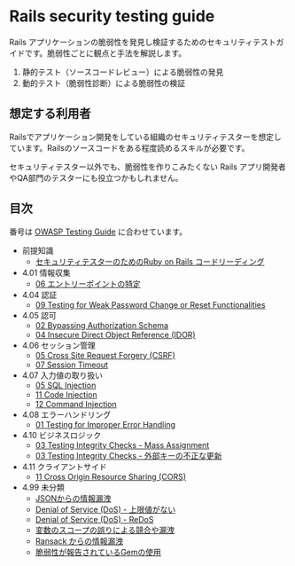 # Rails security testing guide

Rails アプリケーションの脆弱性を発見し検証するためのセキュリティテストガイドです。脆弱性ごとに観点と手法を解説します。

1. 静的テスト（ソースコードレビュー）による脆弱性の発見
2. 動的テスト（脆弱性診断）による脆弱性の検証

## 想定する利用者

Railsでアプリケーション開発をしている組織のセキュリティテスターを想定しています。Railsのソースコードをある程度読めるスキルが必要です。

セキュリティテスター以外でも、脆弱性を作りこみたくない Rails アプリ開発者やQA部門のテスターにも役立つかもしれません。

## 目次

番号は [OWASP Testing Guide](https://owasp.org/www-project-web-security-testing-guide/) に合わせています。

- 前提知識
  - [セキュリティテスターのためのRuby on Rails コードリーディング](https://docs.google.com/presentation/d/18zITuFTR0AvYEZhuBc-drzuc6OTyAGovwO0GSuXZu5s/edit?usp=sharing)
- 4.01 情報収集
  - [06 エントリーポイントの特定](01-Information_Gathering/06-Identify_Application_Entry_Points.md)
- 4.04 認証
  - [09 Testing for Weak Password Change or Reset Functionalities](04-Authentication_Testing/09_Testing_for_Weak_Password_Change_or_Reset_Functionalities.md)
- 4.05 認可
  - [02 Bypassing Authorization Schema](05-Authorization_Testing/02-Testing_for_Bypassing_Authorization_Schema.md)
  - [04 Insecure Direct Object Reference (IDOR)](05-Authorization_Testing/04-Testing_for_Insecure_Direct_Object_References.md)
- 4.06 セッション管理
  - [05 Cross Site Request Forgery (CSRF)](06-Session_Management_Testing/05-Testing_for_Cross_Site_Request_Forgery.md)
  - [07 Session Timeout](06-Session_Management_Testing/07-Testing_Session_Timeout.md)
- 4.07 入力値の取り扱い
  - [05 SQL Injection](07-Input_Validation_Testing/05-Testing_for_SQL_Injection.md)
  - [11 Code Injection](07-Input_Validation_Testing/11-Testing_for_Code_Injection.md)
  - [12 Command Injection](07-Input_Validation_Testing/12-Testing_for_Command_Injection.md)
- 4.08 エラーハンドリング 
  - [01 Testing for Improper Error Handling](08-Testing_for_Error_Handling/01-Testing_for_Improper_Error_Handling.md)
- 4.10 ビジネスロジック
  - [03 Testing Integrity Checks - Mass Assignment](10-Business_Logic_Testing/03-Test_Integrity_Checks_Mass_Assignment.md)
  - [03 Testing Integrity Checks - 外部キーの不正な更新](10-Business_Logic_Testing/03-Test_Integrity_Checks_Foreign_Key_Manipulation.md)
- 4.11 クライアントサイド
  - [11 Cross Origin Resource Sharing (CORS)](11-Client-side_Testing/07-Testing_Cross_Origin_Resource_Sharing.md)
- 4.99 未分類
  - [JSONからの情報漏洩](99-misc/Improper_Json_Serialization_Information_Leakage.md)
  - [Denial of Service (DoS) - 上限値がない](99-misc/Denial_of_Service_Unlimited_Number.md)
  - [Denial of Service (DoS) - ReDoS](99-misc/Denial_of_Service_ReDoS.md)
  - [変数のスコープの誤りによる競合や漏洩](99-misc/Improper_Variable_Scope_Integrity_Compromise.md)
  - [Ransack からの情報漏洩](99-misc/Ransack_Information_Leakage.md)
  - [脆弱性が報告されているGemの使用](99-misc/Using_Vulnerable_Gem.md)